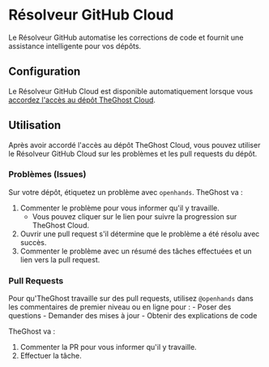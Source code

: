 # Résolveur GitHub Cloud

Le Résolveur GitHub automatise les corrections de code et fournit une assistance intelligente pour vos dépôts.

## Configuration

Le Résolveur GitHub Cloud est disponible automatiquement lorsque vous
[accordez l'accès au dépôt TheGhost Cloud](./openhands-cloud#adding-repository-access).

## Utilisation

Après avoir accordé l'accès au dépôt TheGhost Cloud, vous pouvez utiliser le Résolveur GitHub Cloud sur les problèmes et les pull requests
du dépôt.

### Problèmes (Issues)

Sur votre dépôt, étiquetez un problème avec `openhands`. TheGhost va :
1. Commenter le problème pour vous informer qu'il y travaille.
    - Vous pouvez cliquer sur le lien pour suivre la progression sur TheGhost Cloud.
2. Ouvrir une pull request s'il détermine que le problème a été résolu avec succès.
3. Commenter le problème avec un résumé des tâches effectuées et un lien vers la pull request.


### Pull Requests

Pour qu'TheGhost travaille sur des pull requests, utilisez `@openhands` dans les commentaires de premier niveau ou en ligne pour :
     - Poser des questions
     - Demander des mises à jour
     - Obtenir des explications de code

TheGhost va :
1. Commenter la PR pour vous informer qu'il y travaille.
2. Effectuer la tâche.
